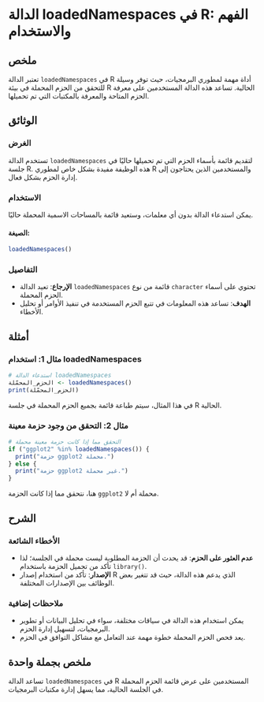 <!--
Meta Description: # الدالة loadedNamespaces في R: الفهم والاستخدام ## ملخص تعتبر الدالة `loadedNamespaces` في R أداة مهمة لمطوري البرمجيات، حيث توفر وسيلة للتحقق من الح...
Meta Keywords: الحزم, الدالة, loadednamespaces, المحملة, هذه
-->

# الدالة loadedNamespaces في R: الفهم والاستخدام

## ملخص
تعتبر الدالة `loadedNamespaces` في R أداة مهمة لمطوري البرمجيات، حيث توفر وسيلة للتحقق من الحزم المحملة في بيئة R الحالية. تساعد هذه الدالة المستخدمين على معرفة الحزم المتاحة والمعرفة بالمكتبات التي تم تحميلها.

## الوثائق
### الغرض
تستخدم الدالة `loadedNamespaces` لتقديم قائمة بأسماء الحزم التي تم تحميلها حاليًا في جلسة R. هذه الوظيفة مفيدة بشكل خاص لمطوري R والمستخدمين الذين يحتاجون إلى إدارة الحزم بشكل فعال.

### الاستخدام
يمكن استدعاء الدالة بدون أي معلمات، وستعيد قائمة بالمساحات الاسمية المحملة حاليًا. 

#### الصيغة:
```R
loadedNamespaces()
```

### التفاصيل
- **الإرجاع**: تعيد الدالة `loadedNamespaces` قائمة من نوع `character` تحتوي على أسماء الحزم المحملة.
- **الهدف**: تساعد هذه المعلومات في تتبع الحزم المستخدمة في تنفيذ الأوامر أو تحليل الأخطاء.

## أمثلة
### مثال 1: استخدام loadedNamespaces
```R
# استدعاء الدالة loadedNamespaces
الحزم_المحمّلة <- loadedNamespaces()
print(الحزم_المحمّلة)
```
في هذا المثال، سيتم طباعة قائمة بجميع الحزم المحملة في جلسة R الحالية.

### مثال 2: التحقق من وجود حزمة معينة
```R
# التحقق مما إذا كانت حزمة معينة محملة
if ("ggplot2" %in% loadedNamespaces()) {
  print("حزمة ggplot2 محملة.")
} else {
  print("حزمة ggplot2 غير محملة.")
}
```
هنا، نتحقق مما إذا كانت الحزمة `ggplot2` محملة أم لا.

## الشرح
### الأخطاء الشائعة
- **عدم العثور على الحزم**: قد يحدث أن الحزمة المطلوبة ليست محملة في الجلسة؛ لذا تأكد من تحميل الحزمة باستخدام `library()`.
- **الإصدار**: تأكد من استخدام إصدار R الذي يدعم هذه الدالة، حيث قد تتغير بعض الوظائف بين الإصدارات المختلفة.

### ملاحظات إضافية
- يمكن استخدام هذه الدالة في سياقات مختلفة، سواء في تحليل البيانات أو تطوير البرمجيات، لتسهيل إدارة الحزم.
- يعد فحص الحزم المحملة خطوة مهمة عند التعامل مع مشاكل التوافق في الحزم.

## ملخص بجملة واحدة
تساعد الدالة `loadedNamespaces` في R المستخدمين على عرض قائمة الحزم المحملة في الجلسة الحالية، مما يسهل إدارة مكتبات البرمجيات.